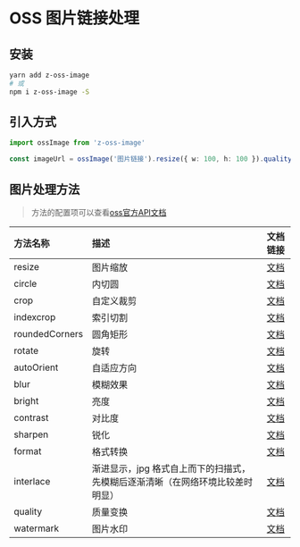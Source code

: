# OSS 图片链接处理

## 安装
``` sh
yarn add z-oss-image 
# 或
npm i z-oss-image -S
```
## 引入方式
``` ts
import ossImage from 'z-oss-image'

const imageUrl = ossImage('图片链接').resize({ w: 100, h: 100 }).quality({ q: 80 }).url

```
## 图片处理方法

> 方法的配置项可以查看[oss官方API文档](https://help.aliyun.com/document_detail/44686.html?spm=a2c4g.11186623.6.1399.1457c1f6t2WbAx)

| 方法名称       | 描述                                                                           |                                                 文档链接                                                  |
| :------------- | :----------------------------------------------------------------------------- | :-------------------------------------------------------------------------------------------------------: |
| resize         | 图片缩放                                                                       | [文档](https://www.alibabacloud.com/help/zh/doc-detail/44688.htm?spm=a2c63.p38356.b99.183.731d27e7A5oEKj) |
| circle         | 内切圆                                                                         | [文档](https://www.alibabacloud.com/help/zh/doc-detail/44695.htm?spm=a2c63.p38356.b99.184.13802520KTnyBj) |
| crop           | 自定义裁剪                                                                     | [文档](https://www.alibabacloud.com/help/zh/doc-detail/44693.htm?spm=a2c63.p38356.b99.185.c93c64adIHSyco) |
| indexcrop      | 索引切割                                                                       | [文档](https://www.alibabacloud.com/help/zh/doc-detail/44696.htm?spm=a2c63.p38356.b99.186.64786b1etWeJGj) |
| roundedCorners | 圆角矩形                                                                       | [文档](https://www.alibabacloud.com/help/zh/doc-detail/44694.htm?spm=a2c63.p38356.b99.187.38a37ca3JRXNna) |
| rotate         | 旋转                                                                           | [文档](https://www.alibabacloud.com/help/zh/doc-detail/44690.htm?spm=a2c63.p38356.b99.189.342b2e63KARw4A) |
| autoOrient     | 自适应方向                                                                     | [文档](https://www.alibabacloud.com/help/zh/doc-detail/44691.htm?spm=a2c63.p38356.b99.188.7a164ea9F1pnVW) |
| blur           | 模糊效果                                                                       | [文档](https://www.alibabacloud.com/help/zh/doc-detail/44701.htm?spm=a2c63.p38356.b99.190.190d72adCf9Y8u) |
| bright         | 亮度                                                                           | [文档](https://www.alibabacloud.com/help/zh/doc-detail/44698.htm?spm=a2c63.p38356.b99.191.234a1d297ZmJNF) |
| contrast       | 对比度                                                                         | [文档](https://www.alibabacloud.com/help/zh/doc-detail/44699.htm?spm=a2c63.p38356.b99.193.3a6a61bdATEoss) |
| sharpen        | 锐化                                                                           | [文档](https://www.alibabacloud.com/help/zh/doc-detail/44700.htm?spm=a2c63.p38356.b99.192.de4a3d610IgxZ5) |
| format         | 格式转换                                                                       | [文档](https://www.alibabacloud.com/help/zh/doc-detail/44703.htm?spm=a2c63.p38356.b99.196.7ea13e06rAYZqW) |
| interlace      | 渐进显示，jpg 格式自上而下的扫描式，先模糊后逐渐清晰（在网络环境比较差时明显） | [文档](https://www.alibabacloud.com/help/zh/doc-detail/44704.htm?spm=a2c63.p38356.b99.194.7c023e06A62Re9) |
| quality        | 质量变换                                                                       | [文档](https://www.alibabacloud.com/help/zh/doc-detail/44705.htm?spm=a2c63.p38356.b99.195.5d5a3721SDqvkG) |
| watermark      | 图片水印                                                                       | [文档](https://www.alibabacloud.com/help/zh/doc-detail/44957.htm?spm=a2c63.p38356.b99.197.5a23e04afHm7O2) |
